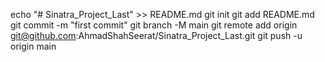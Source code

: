 echo "# Sinatra_Project_Last" >> README.md
git init
git add README.md
git commit -m "first commit"
git branch -M main
git remote add origin git@github.com:AhmadShahSeerat/Sinatra_Project_Last.git
git push -u origin main
